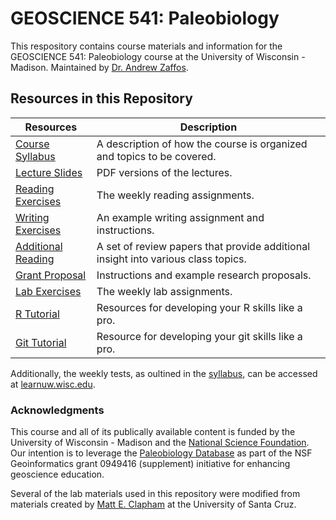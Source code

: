 # GEOSCIENCE 541: Paleobiology

This respository contains course materials and information for the GEOSCIENCE 541: Paleobiology course at the University of Wisconsin - Madison. Maintained by [Dr. Andrew Zaffos](https://www.azstrat.org).

## Resources in this Repository

Resources | Description
--------- | ----------
[Course Syllabus](/CourseDocuments/paleobiologySyllabus.md) | A description of how the course is organized and topics to be covered.
[Lecture Slides](/LectureSlides/LectureSlides.md) | PDF versions of the lectures.
[Reading Exercises](/ReadingExercises/ReadingExercises.md) | The weekly reading assignments.
[Writing Exercises](/WritingExercises/WritingExample.md) | An example writing assignment and instructions.
[Additional Reading](/AdditionalReading/AdditionalReading.md) | A set of review papers that provide additional insight into various class topics.
[Grant Proposal](/GSAProposals/ProposalInformation.md) | Instructions and example research proposals.
[Lab Exercises](/LabExercises.md) | The weekly lab assignments.
[R Tutorial](https://github.com/aazaff/startLearn.R/blob/master/README.md) | Resources for developing your R skills like a pro.
[Git Tutorial](/GitTutorial/gitTutorial.md) | Resource for developing your git skills like a pro.

Additionally, the weekly tests, as oultined in the [syllabus](/CourseDocuments/paleobiologySyllabus.md), can be accessed at [learnuw.wisc.edu](https://learnuw.wisc.edu).

### Acknowledgments

This course and all of its publically available content is funded by the University of Wisconsin - Madison and the [National Science Foundation](http://www.nsf.gov/). Our intention is to leverage the [Paleobiology Database](www.paleobiodb.org) as part of the NSF Geoinformatics grant 0949416 (supplement) initiative for enhancing geoscience education.

Several of the lab materials used in this repository were modified from materials created by [Matt E. Clapham](http://people.ucsc.edu/~mclapham/) at the University of Santa Cruz.
